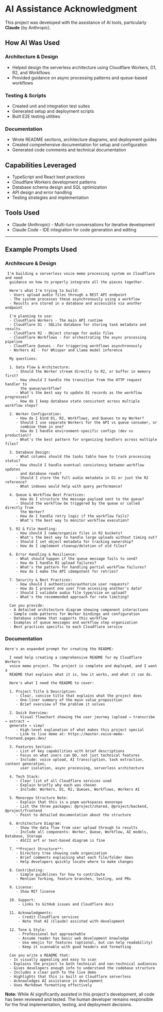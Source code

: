# AI Assistance Acknowledgment

This project was developed with the assistance of AI tools, particularly **Claude** (by Anthropic).

## How AI Was Used

### Architecture & Design
- Helped design the serverless architecture using Cloudflare Workers, D1, R2, and Workflows
- Provided guidance on async processing patterns and queue-based workflows

### Testing & Scripts
- Created unit and integration test suites
- Generated setup and deployment scripts
- Built E2E testing utilities

### Documentation
- Wrote README sections, architecture diagrams, and deployment guides
- Created comprehensive documentation for setup and configuration
- Generated code comments and technical documentation

## Capabilities Leveraged

- TypeScript and React best practices
- Cloudflare Workers development patterns
- Database schema design and SQL optimization
- API design and error handling
- Testing strategies and implementation

## Tools Used

- Claude (Anthropic) - Multi-turn conversations for iterative development
- Claude Code - IDE integration for code generation and editing

---

## Example Prompts Used

### Architecure & Design
```
 I'm building a serverless voice memo processing system on Cloudflare and need
  guidance on how to properly integrate all the pieces together.

  Here's what I'm trying to build:
  - Users upload audio files through a REST API endpoint
  - The system processes these asynchronously using a workflow
  - Results are stored in a database and accessible via another endpoint

  I'm planning to use:
  - Cloudflare Workers - The main API runtime
  - Cloudflare D1 - SQLite database for storing task metadata and results
  - Cloudflare R2 - Object storage for audio files
  - Cloudflare Workflows - For orchestrating the async processing pipeline
  - Cloudflare Queues - For triggering workflows asynchronously
  - Workers AI - For Whisper and Llama model inference

  My questions:

  1. Data Flow & Architecture:
     - Should the Worker stream directly to R2, or buffer in memory first?
     - How should I handle the transition from the HTTP request handler to
       the queue/workflow?
     - What's the best way to update D1 records as the workflow progresses?
     - How do I keep database state consistent across multiple workflow steps?

  2. Worker Configuration:
     - How do I bind D1, R2, Workflows, and Queues to my Worker?
     - Should I use separate Workers for the API vs queue consumer, or
       combine them in one?
     - How do I handle environment-specific configs (dev vs production)?
     - What's the best pattern for organizing handlers across multiple files?

  3. Database Design:
     - What columns should the tasks table have to track processing status?
     - How should I handle eventual consistency between workflow updates
       and database reads?
     - Should I store the full audio metadata in D1 or just the R2 reference?
     - What indexes would help with query performance?

  4. Queue & Workflow Best Practices:
     - How do I structure the message payload sent to the queue?
     - Should the workflow be triggered by the queue or called directly from
       the Worker?
     - How do I handle retry logic if the workflow fails?
     - What's the best way to monitor workflow execution?

  5. R2 & File Handling:
     - How should I name/organize files in R2 buckets?
     - What's the best way to handle large uploads without timing out?
     - Should I set object metadata for tracking ownership?
     - How do I implement cleanup/deletion of old files?

  6. Error Handling & Resilience:
     - What should happen if the queue message fails to send?
     - How do I handle R2 upload failures?
     - What's the pattern for handling partial workflow failures?
     - How do I make the API idempotent for retries?

  7. Security & Best Practices:
     - How should I authenticate/authorize user requests?
     - How do I prevent one user from accessing another's data?
     - Should I validate audio file type/size on upload?
     - What's the recommended approach for rate limiting?

  Can you provide:
  - A detailed architecture diagram showing component interactions
  - Sample code patterns for Worker bindings and configuration
  - Database schema that supports this workflow
  - Examples of queue messages and workflow step organization
  - Best practices specific to each Cloudflare service
```

### Documentation
```
Here's an expanded prompt for creating the README:

  I need help creating a comprehensive README for my Cloudflare Workers
  voice memo project. The project is complete and deployed, and I want a
  README that explains what it is, how it works, and what it can do.

  Here's what I need the README to cover:

  1. Project Title & Description:
     - Clear, concise title that explains what the project does
     - One-liner summary of the main value proposition
     - Brief overview of the problem it solves

  2. Quick Overview:
     - Visual flowchart showing the user journey (upload → transcribe → extract →
  generate → view)
     - High-level explanation of what makes this project special
     - Link to live demo at: https://master.voice-memo-frontend.pages.dev/

  3. Features Section:
     - List of key capabilities with brief descriptions
     - Focus on what users can DO, not just technical features
     - Include: voice upload, AI transcription, task extraction, content generation,
       user isolation, async processing, serverless architecture

  4. Tech Stack:
     - Clear list of all Cloudflare services used
     - Explain briefly why each was chosen
     - Include: Workers, D1, R2, Queues, Workflows, Workers AI

  5. Monorepo Structure Note:
     - Explain that this is a pnpm workspaces monorepo
     - List the three packages: @project/shared, @project/backend, @project/frontend
     - Point to detailed documentation about the structure

  6. Architecture Diagram:
     - Show the data flow from user upload through to results
     - Include all components: Worker, Queue, Workflow, AI models, Database, Storage
     - ASCII art or text-based diagram is fine

  7. **Project Structure**:
     - Directory tree showing code organization
     - Brief comments explaining what each file/folder does
     - Help developers quickly locate where to make changes

  8. Contributing:
     - Simple guidelines for how to contribute
     - Mention forking, feature branches, testing, and PRs

  9. License:
     - Show MIT license

  10. Support:
      - Links to GitHub issues and Cloudflare docs

  11. Acknowledgments:
      - Credit Cloudflare services
      - Note that AI (Claude) assisted with development

  12. Tone & Style:
      - Professional but approachable
      - Assume reader has basic web development knowledge
      - Use emojis for features (optional, but can help readability)
      - Keep it scannable with good headers and formatting

  Can you write a README that:
  - Is visually appealing and easy to scan
  - Explains the project to both technical and non-technical audiences
  - Gives developers enough info to understand the codebase structure
  - Includes a clear path to the live demo
  - Highlights that this is built on Cloudflare serverless
  - Acknowledges AI assistance in development
  - Uses Markdown formatting effectively
```

**Note:** While AI significantly assisted in this project's development, all code has been reviewed and tested. The human developer remains responsible for the final implementation, testing, and deployment decisions.
